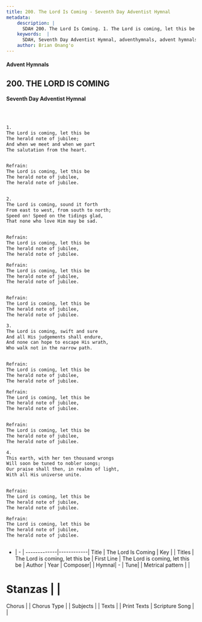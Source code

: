 ```yaml
---
title: 200. The Lord Is Coming - Seventh Day Adventist Hymnal
metadata:
    description: |
      SDAH 200. The Lord Is Coming. 1. The Lord is coming, let this be The herald note of jubilee; And when we meet and when we part The salutation from the heart. 
    keywords:  |
      SDAH, Seventh Day Adventist Hymnal, adventhymnals, advent hymnals, The Lord Is Coming, The Lord is coming, let this be ,The Lord is coming, let this be
    author: Brian Onang'o
---
```


#### Advent Hymnals
## 200. THE LORD IS COMING
#### Seventh Day Adventist Hymnal

```txt



1.
The Lord is coming, let this be
The herald note of jubilee;
And when we meet and when we part
The salutation from the heart.


Refrain:
The Lord is coming, let this be
The herald note of jubilee,
The herald note of jubilee.


2.
The Lord is coming, sound it forth
From east to west, from south to north;
Speed on! Speed on the tidings glad,
That none who love Him may be sad.


Refrain:
The Lord is coming, let this be
The herald note of jubilee,
The herald note of jubilee.

Refrain:
The Lord is coming, let this be
The herald note of jubilee,
The herald note of jubilee.


Refrain:
The Lord is coming, let this be
The herald note of jubilee,
The herald note of jubilee.

3.
The Lord is coming, swift and sure
And all His judgements shall endure,
And none can hope to escape His wrath,
Who walk not in the narrow path.


Refrain:
The Lord is coming, let this be
The herald note of jubilee,
The herald note of jubilee.

Refrain:
The Lord is coming, let this be
The herald note of jubilee,
The herald note of jubilee.


Refrain:
The Lord is coming, let this be
The herald note of jubilee,
The herald note of jubilee.

4.
This earth, with her ten thousand wrongs
Will soon be tuned to nobler songs;
Our praise shall then, in realms of light,
With all His universe unite.


Refrain:
The Lord is coming, let this be
The herald note of jubilee,
The herald note of jubilee.

Refrain:
The Lord is coming, let this be
The herald note of jubilee,
The herald note of jubilee.



```

- |   -  |
-------------|------------|
Title | The Lord Is Coming |
Key |  |
Titles | The Lord is coming, let this be |
First Line | The Lord is coming, let this be |
Author | 
Year | 
Composer|  |
Hymnal|  - |
Tune|  |
Metrical pattern | |
# Stanzas |  |
Chorus |  |
Chorus Type |  |
Subjects |  |
Texts |  |
Print Texts | 
Scripture Song |  |
  
